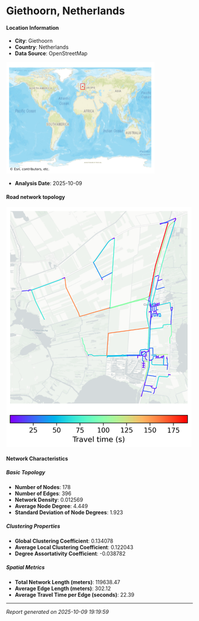 # Giethoorn, Netherlands

#### Location Information

- **City**: Giethoorn
- **Country**: Netherlands
- **Data Source**: OpenStreetMap
<img src="Giethoorn_location.png" alt="Giethoorn Location Map" width="400" />

- **Analysis Date**: 2025-10-09

#### Road network topology

<img src="Giethoorn_network_map.png" alt="Giethoorn Road Network Map" width="500"/>

#### Network Characteristics

##### Basic Topology

- **Number of Nodes**: 178
- **Number of Edges**: 396
- **Network Density**: 0.012569
- **Average Node Degree**: 4.449
- **Standard Deviation of Node Degrees**: 1.923

##### Clustering Properties

- **Global Clustering Coefficient**: 0.134078
- **Average Local Clustering Coefficient**: 0.122043
- **Degree Assortativity Coefficient**: -0.038782

##### Spatial Metrics

- **Total Network Length (meters)**: 119638.47
- **Average Edge Length (meters)**: 302.12
- **Average Travel Time per Edge (seconds)**: 22.39

---
*Report generated on 2025-10-09 19:19:59*
